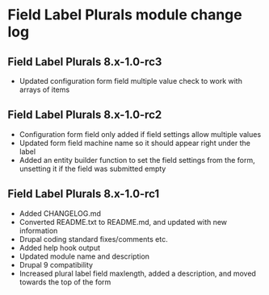 # Field Label Plurals module change log

## Field Label Plurals 8.x-1.0-rc3

- Updated configuration form field multiple value check to work with arrays of
  items

## Field Label Plurals 8.x-1.0-rc2

- Configuration form field only added if field settings allow multiple values
- Updated form field machine name so it should appear right under the label
- Added an entity builder function to set the field settings from the form,
  unsetting it if the field was submitted empty

## Field Label Plurals 8.x-1.0-rc1

- Added CHANGELOG.md
- Converted README.txt to README.md, and updated with new information
- Drupal coding standard fixes/comments etc.
- Added help hook output
- Updated module name and description
- Drupal 9 compatibility
- Increased plural label field maxlength, added a description, and moved towards
  the top of the form
